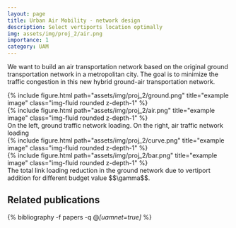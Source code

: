 ```yaml
---
layout: page
title: Urban Air Mobility - network design
description: Select vertiports location optimally
img: assets/img/proj_2/air.png
importance: 1
category: UAM
---
```


We want to build an air transportation network based on the original ground transportation network in a metropolitan city. The goal is to minimize the traffic congestion in this new hybrid ground-air transportation network.

<div class="row">
    <div class="col-sm mt-3 mt-md-0">
        {% include figure.html path="assets/img/proj_2/ground.png" title="example image" class="img-fluid rounded z-depth-1" %}
    </div>
    <div class="col-sm mt-3 mt-md-0">
        {% include figure.html path="assets/img/proj_2/air.png" title="example image" class="img-fluid rounded z-depth-1" %}
    </div>
</div>
<div class="caption">
    On the left, ground traffic network loading. On the right, air traffic network loading
</div>

<div class="row">
    <div class="col-sm mt-3 mt-md-0">
        {% include figure.html path="assets/img/proj_2/curve.png" title="example image" class="img-fluid rounded z-depth-1" %}
    </div>
    <div class="col-sm mt-3 mt-md-0">
        {% include figure.html path="assets/img/proj_2/bar.png" title="example image" class="img-fluid rounded z-depth-1" %}
    </div>
</div>
<div class="caption">
    The total link loading reduction in the ground network due to vertiport addition for different budget value $$\gamma$$.
</div>

<div class="publications">
<h2>Related publications</h2>  
  
{% bibliography -f papers -q @*[uamnet=true]* %}
</div>

